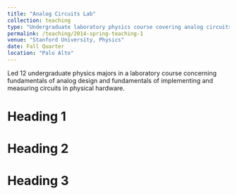 ```yaml
---
title: "Analog Circuits Lab"
collection: teaching
type: "Undergraduate laboratory physics course covering analog circuits"
permalink: /teaching/2014-spring-teaching-1
venue: "Stanford University, Physics"
date: Fall Quarter
location: "Palo Alto"
---
```


Led 12 undergraduate physics majors in a laboratory course concerning fundamentals of analog design and fundamentals of implementing and measuring circuits in physical hardware.

Heading 1
======

Heading 2
======

Heading 3
======
